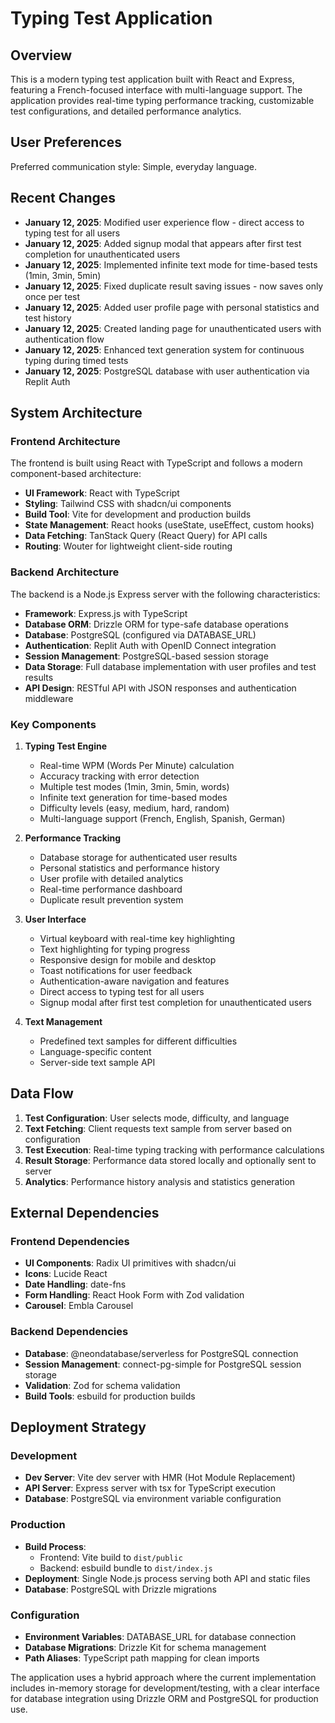 # Typing Test Application

## Overview

This is a modern typing test application built with React and Express, featuring a French-focused interface with multi-language support. The application provides real-time typing performance tracking, customizable test configurations, and detailed performance analytics.

## User Preferences

Preferred communication style: Simple, everyday language.

## Recent Changes

- **January 12, 2025**: Modified user experience flow - direct access to typing test for all users
- **January 12, 2025**: Added signup modal that appears after first test completion for unauthenticated users
- **January 12, 2025**: Implemented infinite text mode for time-based tests (1min, 3min, 5min)
- **January 12, 2025**: Fixed duplicate result saving issues - now saves only once per test
- **January 12, 2025**: Added user profile page with personal statistics and test history
- **January 12, 2025**: Created landing page for unauthenticated users with authentication flow
- **January 12, 2025**: Enhanced text generation system for continuous typing during timed tests
- **January 12, 2025**: PostgreSQL database with user authentication via Replit Auth

## System Architecture

### Frontend Architecture

The frontend is built using React with TypeScript and follows a modern component-based architecture:

- **UI Framework**: React with TypeScript
- **Styling**: Tailwind CSS with shadcn/ui components
- **Build Tool**: Vite for development and production builds
- **State Management**: React hooks (useState, useEffect, custom hooks)
- **Data Fetching**: TanStack Query (React Query) for API calls
- **Routing**: Wouter for lightweight client-side routing

### Backend Architecture

The backend is a Node.js Express server with the following characteristics:

- **Framework**: Express.js with TypeScript
- **Database ORM**: Drizzle ORM for type-safe database operations
- **Database**: PostgreSQL (configured via DATABASE_URL)
- **Authentication**: Replit Auth with OpenID Connect integration
- **Session Management**: PostgreSQL-based session storage
- **Data Storage**: Full database implementation with user profiles and test results
- **API Design**: RESTful API with JSON responses and authentication middleware

### Key Components

1. **Typing Test Engine**
   - Real-time WPM (Words Per Minute) calculation
   - Accuracy tracking with error detection
   - Multiple test modes (1min, 3min, 5min, words)
   - Infinite text generation for time-based modes
   - Difficulty levels (easy, medium, hard, random)
   - Multi-language support (French, English, Spanish, German)

2. **Performance Tracking**
   - Database storage for authenticated user results
   - Personal statistics and performance history
   - User profile with detailed analytics
   - Real-time performance dashboard
   - Duplicate result prevention system

3. **User Interface**
   - Virtual keyboard with real-time key highlighting
   - Text highlighting for typing progress
   - Responsive design for mobile and desktop
   - Toast notifications for user feedback
   - Authentication-aware navigation and features
   - Direct access to typing test for all users
   - Signup modal after first test completion for unauthenticated users

4. **Text Management**
   - Predefined text samples for different difficulties
   - Language-specific content
   - Server-side text sample API

## Data Flow

1. **Test Configuration**: User selects mode, difficulty, and language
2. **Text Fetching**: Client requests text sample from server based on configuration
3. **Test Execution**: Real-time typing tracking with performance calculations
4. **Result Storage**: Performance data stored locally and optionally sent to server
5. **Analytics**: Performance history analysis and statistics generation

## External Dependencies

### Frontend Dependencies
- **UI Components**: Radix UI primitives with shadcn/ui
- **Icons**: Lucide React
- **Date Handling**: date-fns
- **Form Handling**: React Hook Form with Zod validation
- **Carousel**: Embla Carousel

### Backend Dependencies
- **Database**: @neondatabase/serverless for PostgreSQL connection
- **Session Management**: connect-pg-simple for PostgreSQL session storage
- **Validation**: Zod for schema validation
- **Build Tools**: esbuild for production builds

## Deployment Strategy

### Development
- **Dev Server**: Vite dev server with HMR (Hot Module Replacement)
- **API Server**: Express server with tsx for TypeScript execution
- **Database**: PostgreSQL via environment variable configuration

### Production
- **Build Process**: 
  - Frontend: Vite build to `dist/public`
  - Backend: esbuild bundle to `dist/index.js`
- **Deployment**: Single Node.js process serving both API and static files
- **Database**: PostgreSQL with Drizzle migrations

### Configuration
- **Environment Variables**: DATABASE_URL for database connection
- **Database Migrations**: Drizzle Kit for schema management
- **Path Aliases**: TypeScript path mapping for clean imports

The application uses a hybrid approach where the current implementation includes in-memory storage for development/testing, with a clear interface for database integration using Drizzle ORM and PostgreSQL for production use.
